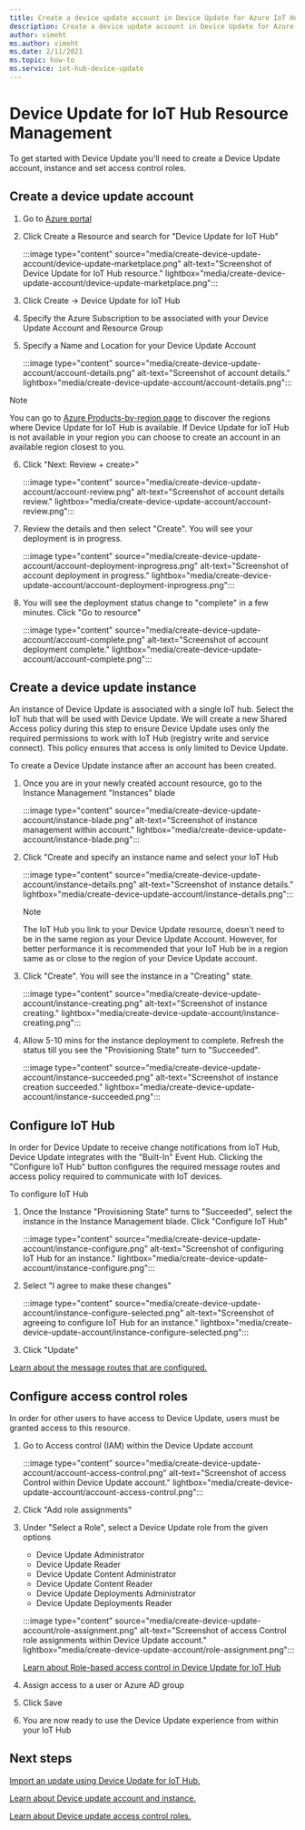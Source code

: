 ```yaml
---
title: Create a device update account in Device Update for Azure IoT Hub | Microsoft Docs
description: Create a device update account in Device Update for Azure IoT Hub.
author: vimeht
ms.author: vimeht
ms.date: 2/11/2021
ms.topic: how-to
ms.service: iot-hub-device-update
---
```


# Device Update for IoT Hub Resource Management

To get started with Device Update you'll need to create a Device Update account, instance and set access control roles. 


## Create a device update account

1. Go to [Azure portal](https://portal.azure.com)

2. Click Create a Resource and search for "Device Update for IoT Hub"

   :::image type="content" source="media/create-device-update-account/device-update-marketplace.png" alt-text="Screenshot of Device Update for IoT Hub resource." lightbox="media/create-device-update-account/device-update-marketplace.png":::

3. Click Create -> Device Update for IoT Hub

4. Specify the Azure Subscription to be associated with your Device Update Account and Resource Group

5. Specify a Name and Location for your Device Update Account

   :::image type="content" source="media/create-device-update-account/account-details.png" alt-text="Screenshot of account details." lightbox="media/create-device-update-account/account-details.png":::

 > [!NOTE]
 > You can go to [Azure Products-by-region page](https://azure.microsoft.com/global-infrastructure/services/?products=iot-hub) to discover the regions where Device Update for IoT Hub is available. If Device Update for IoT Hub is not available in your region you can choose to create an account in an available region closest to you. 

6. Click "Next: Review + create>"

   :::image type="content" source="media/create-device-update-account/account-review.png" alt-text="Screenshot of account details review." lightbox="media/create-device-update-account/account-review.png":::

7. Review the details and then select "Create". You will see your deployment is in progress. 

   :::image type="content" source="media/create-device-update-account/account-deployment-inprogress.png" alt-text="Screenshot of account deployment in progress." lightbox="media/create-device-update-account/account-deployment-inprogress.png":::

8. You will see the deployment status change to "complete" in a few minutes. Click "Go to resource"

   :::image type="content" source="media/create-device-update-account/account-complete.png" alt-text="Screenshot of account deployment complete." lightbox="media/create-device-update-account/account-complete.png":::

## Create a device update instance 

An instance of Device Update is associated with a single IoT hub. Select the IoT hub that will be used with Device Update. We will create a new Shared Access policy during this step to ensure Device Update uses only the required permissions to work with IoT Hub (registry write and service connect). This policy ensures that access is only limited to Device Update.

To create a Device Update instance after an account has been created.

1. Once you are in your newly created account resource, go to the Instance Management "Instances" blade

   :::image type="content" source="media/create-device-update-account/instance-blade.png" alt-text="Screenshot of instance management within account." lightbox="media/create-device-update-account/instance-blade.png":::

2. Click "Create and specify an instance name and select your IoT Hub

   :::image type="content" source="media/create-device-update-account/instance-details.png" alt-text="Screenshot of instance details." lightbox="media/create-device-update-account/instance-details.png":::

   > [!NOTE] 
   > The IoT Hub you link to your Device Update resource, doesn't need to be in the same region as your Device Update Account. However, for better performance it is recommended that your IoT Hub be in a region same as or close to the region of your Device Update account. 

3. Click "Create". You will see the instance in a "Creating" state. 

   :::image type="content" source="media/create-device-update-account/instance-creating.png" alt-text="Screenshot of instance creating." lightbox="media/create-device-update-account/instance-creating.png":::

4. Allow 5-10 mins for the instance deployment to complete. Refresh the status till you see the "Provisioning State" turn to "Succeeded".

   :::image type="content" source="media/create-device-update-account/instance-succeeded.png" alt-text="Screenshot of instance creation succeeded." lightbox="media/create-device-update-account/instance-succeeded.png":::

## Configure IoT Hub 

In order for Device Update to receive change notifications from IoT Hub, Device Update integrates with the "Built-In" Event Hub. Clicking the "Configure IoT Hub" button configures the required message routes and access policy required to communicate with IoT devices. 

To configure IoT Hub

1. Once the Instance "Provisioning State" turns to "Succeeded", select the instance in the Instance Management blade. Click "Configure IoT Hub"

   :::image type="content" source="media/create-device-update-account/instance-configure.png" alt-text="Screenshot of configuring IoT Hub for an instance." lightbox="media/create-device-update-account/instance-configure.png":::

2. Select "I agree to make these changes"

   :::image type="content" source="media/create-device-update-account/instance-configure-selected.png" alt-text="Screenshot of agreeing to configure IoT Hub for an instance." lightbox="media/create-device-update-account/instance-configure-selected.png":::

3. Click "Update"

[Learn  about the message routes that are configured.](device-update-resources.md) 


## Configure access control roles

In order for other users to have access to Device Update, users must be granted access to this resource. 

1. Go to Access control (IAM) within the Device Update account

   :::image type="content" source="media/create-device-update-account/account-access-control.png" alt-text="Screenshot of access Control within Device Update account." lightbox="media/create-device-update-account/account-access-control.png":::

2. Click "Add role assignments"

3. Under "Select a Role", select a Device Update role from the given options
     - Device Update Administrator
     - Device Update Reader
     - Device Update Content Administrator
     - Device Update Content Reader
     - Device Update Deployments Administrator
     - Device Update Deployments Reader
     
   :::image type="content" source="media/create-device-update-account/role-assignment.png" alt-text="Screenshot of access Control role assignments within Device Update account." lightbox="media/create-device-update-account/role-assignment.png":::
    
    [Learn about Role-based access control in Device Update for IoT Hub](device-update-control-access.md) 
    
4. Assign access to a user or Azure AD group
5. Click Save
6. You are now ready to use the Device Update experience from within your IoT Hub

## Next steps

[Import an update using Device Update for IoT Hub.](import-update.md)

[Learn about Device update account and instance.](device-update-resources.md) 

[Learn about Device update access control roles. ](device-update-control-access.md) 


